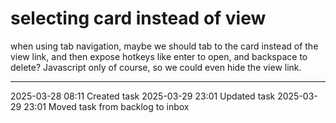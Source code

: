 selecting card instead of view
===

when using tab navigation, maybe we should tab to the card instead of the view link, and then expose hotkeys like enter to open, and backspace to delete? Javascript only of course, so we could even hide the view link.

---

2025-03-28 08:11	Created task
2025-03-29 23:01	Updated task
2025-03-29 23:01	Moved task from backlog to inbox